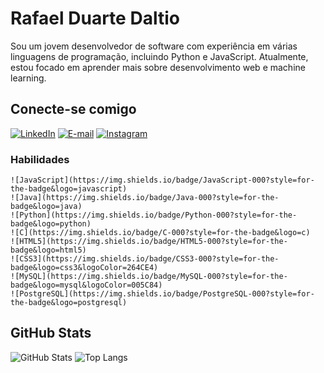 # Rafael Duarte Daltio

Sou um jovem desenvolvedor de software com experiência em várias linguagens de programação, incluindo Python e JavaScript. Atualmente, estou focado em aprender mais sobre desenvolvimento web e machine learning.

## Conecte-se comigo
[![LinkedIn](https://img.shields.io/badge/LinkedIn-000?style=for-the-badge&logo=linkedin&logoColor=0E76A8)](https://www.linkedin.com/in/rafael-duarte-daltio-bb98a922b/)
[![E-mail](https://img.shields.io/badge/-Email-000?style=for-the-badge&logo=microsoft-outlook&logoColor=007BFF)](mailto:rdaltio@alunos.utfpr.edu.br)
[![Instagram](https://img.shields.io/badge/Instagram-000?style=for-the-badge&logo=instagram)](https://www.instagram.com/r.daltio22/)

### Habilidades
    ![JavaScript](https://img.shields.io/badge/JavaScript-000?style=for-the-badge&logo=javascript)
    ![Java](https://img.shields.io/badge/Java-000?style=for-the-badge&logo=java)
    ![Python](https://img.shields.io/badge/Python-000?style=for-the-badge&logo=python)
    ![C](https://img.shields.io/badge/C-000?style=for-the-badge&logo=c)
    ![HTML5](https://img.shields.io/badge/HTML5-000?style=for-the-badge&logo=html5)
    ![CSS3](https://img.shields.io/badge/CSS3-000?style=for-the-badge&logo=css3&logoColor=264CE4)
    ![MySQL](https://img.shields.io/badge/MySQL-000?style=for-the-badge&logo=mysql&logoColor=005C84)
    ![PostgreSQL](https://img.shields.io/badge/PostgreSQL-000?style=for-the-badge&logo=postgresql)

## GitHub Stats
![GitHub Stats](https://github-readme-stats.vercel.app/api?username=RDaltio&theme=transparent&bg_color=000&border_color=30A3DC&show_icons=true&icon_color=30A3DC&title_color=E94D5F&text_color=FFF&hide_title=true&hide=stars)
![Top Langs](https://github-readme-stats-git-masterrstaa-rickstaa.vercel.app/api/top-langs/?username=RDaltio&layout=compact&bg_color=000&border_color=30A3DC&title_color=E94D5F&text_color=FFF&hide_title=true)
